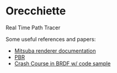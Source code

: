 # Orecchiette
Real Time Path Tracer 

Some useful references and papers:
- [Mitsuba renderer documentation](https://mitsuba2.readthedocs.io/en/latest/index.html)
- [PBR](https://pbr-book.org/3ed-2018/)
- [Crash Course in BRDF w/ code sample](https://github.com/boksajak/brdf)
